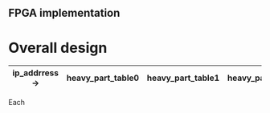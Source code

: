 ## FPGA implementation

# Overall design
 				
| ip_addrress-> | heavy_part_table0 | heavy_part_table1 | heavy_part_table2| heavy_part_table3 | light_part_table |
| :-: | :-: | :-: | :-: | :-: | -: |
				
Each 				
